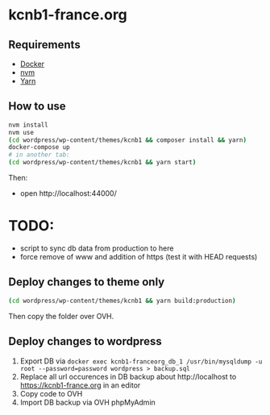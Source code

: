 # kcnb1-france.org

## Requirements

- [Docker](https://docs.docker.com/install/)
- [nvm](https://github.com/creationix/nvm#installation-and-update)
- [Yarn](https://yarnpkg.com/en/docs/install#alternatives-stable)

## How to use

```sh
nvm install
nvm use
(cd wordpress/wp-content/themes/kcnb1 && composer install && yarn)
docker-compose up
# in another tab:
(cd wordpress/wp-content/themes/kcnb1 && yarn start)
```

Then:
- open http://localhost:44000/

TODO:
====
- script to sync db data from production to here
- force remove of www and addition of https (test it with HEAD requests)

## Deploy changes to theme only

```sh
(cd wordpress/wp-content/themes/kcnb1 && yarn build:production)
```

Then copy the folder over OVH.

## Deploy changes to wordpress

1. Export DB via `docker exec kcnb1-franceorg_db_1 /usr/bin/mysqldump -u root --password=password wordpress > backup.sql`
2. Replace all url occurences in DB backup about http://localhost to https://kcnb1-france.org in an editor
3. Copy code to OVH
4. Import DB backup via OVH phpMyAdmin